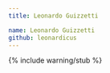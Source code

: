 ```yaml
---
title: Leonardo Guizzetti

name: Leonardo Guizzetti
github: leonardicus
---
```


{% include warning/stub %}
